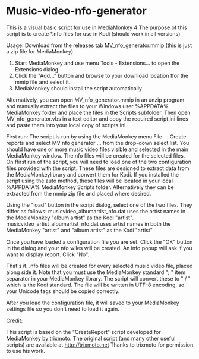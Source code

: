 # Music-video-nfo-generator

This is a visual basic script for use in MediaMonkey 4
The purpose of this script is to create *.nfo files for use in Kodi (should work in all versions)

Usage:
Download from the releases tab MV_nfo_generator.mmip (this is just a zip file for MediaMonkey)
1.  Start MediaMonkey and use menu Tools - Extensions... to open the Extensions dialog
2.  Click the "Add..." button and browse to your download location ffor the mmip file and select it.
3.  MediaMonkey should install the script automatically

Alternatively, you can open MV_nfo_generator.mmip in an unzip program and manually extract the files to your
Windows user %APPDATA% MediaMonkey folder and place the files in the Scripts subfolder.  Then open 
 MV_nfo_generator.vbs in a text editor and copy the required script.ini lines and paste them into your local 
 copy of scripts.ini
 
 First run:
 The script is run by using the MediaMonkey menu File -- Create reports and select MV nfo generator ... from the 
 drop-down select list.   You should have one or more music video files visible and selected in the main MediaMonkey 
 window.  The nfo files will be created for the selected files.  On ffirst run of the script, you will need to load one of
 the two configuration files provided with the script.  These files are designed to extract data from the MediaMonkeylibrary 
 and convert them for Kodi.  If you installed the script using the auto method, these files will be located in your local
 %APPDATA% MediaMonkey Scripts folder.  Alternatively they can be extracted from the mmip zip file and placed where
 desired.
 
 Using the "load" button in the script dialog, select one of the two files.  They differ as follows:
 musicvideo_albumartist_nfo.dat uses the artist names in the MediaMonkey "album artist" as the Kodi "artist".
 musicvideo_artist_albumartist_nfo.dat uses artist names in both the MediaMonkey "artist" and "album artist" as the Kodi "artist"
 
 Once you have loaded a configuration file you are set.  Click the "OK" button in the dialog and your nfo wiles will be created.
 An info popup will ask if you want to display report.  Click "No".

That's it.  .nfo files will be created for every selected music video file, placed along side it.  Note that you must use the 
MediaMonkey standard "; " item separator in your MediaMonkey library.  The script will convert these to " / " which
is the Kodi standard.  The file will be written in UTF-8 encoding, so your Unicode tags should be copied correctly.

After you load the configuration file, it will saved to your MediaMonkey settings file so you don't need to load it again.

Credit:

This script is based on the "CreateReport" script developed for MediaMonkey by trixmoto.  The original script (and many 
other useful scripts) are available at http://trixmoto.net  Thanks to trixmoto for permission to use his work.

   